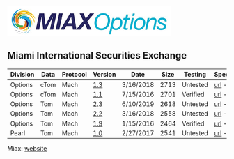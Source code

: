 [![Miax](https://github.com/Open-Markets-Initiative/Directory/blob/master/Logos/Miax.png)](https://www.miaxoptions.com/)


## Miami International Securities Exchange

|Division | Data | Protocol | Version | Date | Size | Testing | Specification|
|--- | --- | --- | --- | --- | --- | --- | ---|
|Options | cTom | Mach | [1.3][Miax.Options.cTom.Mach.v1.3.Dissector] | 3/16/2018 | 2713 | Untested | [url][Miax.Options.cTom.Mach.v1.3.Url] - [pdf][Miax.Options.cTom.Mach.v1.3.Pdf]|
|Options | cTom | Mach | [1.1][Miax.Options.cTom.Mach.v1.1.Dissector] | 7/15/2016 | 2701 | Verified | [url][Miax.Options.cTom.Mach.v1.1.Url] - [pdf][Miax.Options.cTom.Mach.v1.1.Pdf]|
|Options | Tom | Mach | [2.3][Miax.Options.Tom.Mach.v2.3.Dissector] | 6/10/2019 | 2618 | Untested | [url][Miax.Options.Tom.Mach.v2.3.Url] - [pdf][Miax.Options.Tom.Mach.v2.3.Pdf]|
|Options | Tom | Mach | [2.2][Miax.Options.Tom.Mach.v2.2.Dissector] | 3/16/2018 | 2558 | Untested | [url][Miax.Options.Tom.Mach.v2.2.Url] - [pdf][Miax.Options.Tom.Mach.v2.2.Pdf]|
|Options | Tom | Mach | [1.9][Miax.Options.Tom.Mach.v1.9.Dissector] | 1/15/2016 | 2464 | Verified | [url][Miax.Options.Tom.Mach.v1.9.Url] - [pdf][Miax.Options.Tom.Mach.v1.9.Pdf]|
|Pearl | Tom | Mach | [1.0][Miax.Pearl.Tom.Mach.v1.0.Dissector] | 2/27/2017 | 2541 | Untested | [url][Miax.Pearl.Tom.Mach.v1.0.Url] - [pdf][Miax.Pearl.Tom.Mach.v1.0.Pdf]|


Miax: [website](https://www.miaxoptions.com/ "Go to Miami International Securities Exchange")


[Miax.Options.cTom.Mach.v1.1.Dissector]: https://github.com/Open-Markets-Initiative/wireshark-lua/blob/master/Miax/Miax.Options.cTom.Mach.v1.1.Script.Dissector.lua "Miami International Securities Exchange 1.1 Wireshark Dissector"
[Miax.Options.cTom.Mach.v1.1.Url]: https://www.miaxoptions.com/interface-specifications "Specification url"
[Miax.Options.cTom.Mach.v1.1.Pdf]: https://github.com/Open-Markets-Initiative/Directory/blob/master/Specifications/Miax/Miax.Options.cTom.Mach.v1.1.pdf "Miami International Securities Exchange 1.1 Pdf"
[Miax.Options.cTom.Mach.v1.3.Dissector]: https://github.com/Open-Markets-Initiative/wireshark-lua/blob/master/Miax/Miax.Options.cTom.Mach.v1.3.Script.Dissector.lua "Miami International Securities Exchange 1.3 Wireshark Dissector"
[Miax.Options.cTom.Mach.v1.3.Url]: https://www.miaxoptions.com/interface-specifications "Specification url"
[Miax.Options.cTom.Mach.v1.3.Pdf]: https://github.com/Open-Markets-Initiative/Directory/blob/master/Specifications/Miax/Miax.Options.cTom.Mach.v1.3.pdf "Miami International Securities Exchange 1.3 Pdf"
[Miax.Options.Tom.Mach.v1.9.Dissector]: https://github.com/Open-Markets-Initiative/wireshark-lua/blob/master/Miax/Miax.Options.Tom.Mach.v1.9.Script.Dissector.lua "Miami International Securities Exchange 1.9 Wireshark Dissector"
[Miax.Options.Tom.Mach.v1.9.Url]: https://www.miaxoptions.com/interface-specifications "Specification url"
[Miax.Options.Tom.Mach.v1.9.Pdf]: https://github.com/Open-Markets-Initiative/Directory/blob/master/Specifications/Miax/Miax.Options.Tom.Mach.v1.1.pdf "Miami International Securities Exchange 1.9 Pdf"
[Miax.Options.Tom.Mach.v2.2.Dissector]: https://github.com/Open-Markets-Initiative/wireshark-lua/blob/master/Miax/Miax.Options.Tom.Mach.v2.2.Script.Dissector.lua "Miami International Securities Exchange 2.2 Wireshark Dissector"
[Miax.Options.Tom.Mach.v2.2.Url]: https://www.miaxoptions.com/interface-specifications "Specification url"
[Miax.Options.Tom.Mach.v2.2.Pdf]: https://github.com/Open-Markets-Initiative/Directory/blob/master/Specifications/Miax/Miax.Options.Tom.Mach.v2.2.pdf "Miami International Securities Exchange 2.2 Pdf"
[Miax.Options.Tom.Mach.v2.3.Dissector]: https://github.com/Open-Markets-Initiative/wireshark-lua/blob/master/Miax/Miax.Options.Tom.Mach.v2.3.Script.Dissector.lua "Miami International Securities Exchange 2.3 Wireshark Dissector"
[Miax.Options.Tom.Mach.v2.3.Url]: https://www.miaxoptions.com/interface-specifications "Specification url"
[Miax.Options.Tom.Mach.v2.3.Pdf]: https://github.com/Open-Markets-Initiative/Directory/blob/master/Specifications/Miax/Miax.Options.Tom.Mach.v2.3.pdf "Miami International Securities Exchange 2.3 Pdf"
[Miax.Pearl.Tom.Mach.v1.0.Dissector]: https://github.com/Open-Markets-Initiative/wireshark-lua/blob/master/Miax/Miax.Pearl.Tom.Mach.v1.0.Script.Dissector.lua "Miami International Securities Exchange 1.0 Wireshark Dissector"
[Miax.Pearl.Tom.Mach.v1.0.Url]: https://www.miaxoptions.com/interface-specifications/pearl "Specification url"
[Miax.Pearl.Tom.Mach.v1.0.Pdf]: https://github.com/Open-Markets-Initiative/Directory/blob/master/Specifications/Miax/Miax.Pearl.Tom.Mach.v1.0.pdf "Miami International Securities Exchange 1.0 Pdf"
